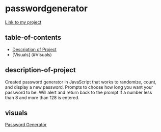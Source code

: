 # passwordgenerator

[Link to my project](https://alandis01.github.io/passwordgenerator/)

## table-of-contents
- [Description of Project](#description-of-project)
- [Visuals] (#Visuals)

## description-of-project
Created password generator in JavaScript that works to randomize, count, and display a new password. Prompts to choose how long you want your password to be. Will alert and return back to the prompt if a number less than 8 and more than 128 is entered. 

## visuals
[Password Generator](./images/PasswordGenerator.png)